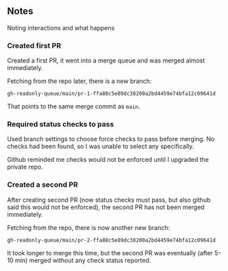 ## Notes

Noting interactions and what happens

### Created first PR

Created a first PR, it went into a merge queue and was merged almost immediately.

Fetching from the repo later, there is a new branch:

```
gh-readonly-queue/main/pr-1-ffa88c5e89dc38200a2bd4459e74bfa12c09641d
```

That points to the same merge commit as `main`.

### Required status checks to pass

Used branch settings to choose force checks to pass before merging.  No checks had
been found, so I was unable to select any specifically.

Github reminded me checks would not be enforced until I upgraded the private repo.

### Created a second PR

After creating second PR (now status checks must pass, but also github said this
would not be enforced), the second PR has not been merged immediately.

Fetching from the repo, there is now another new branch:

```
gh-readonly-queue/main/pr-2-ffa88c5e89dc38200a2bd4459e74bfa12c09641d
```

It took longer to merge this time, but the second PR was eventually (after 5-10 min)
merged without any check status reported.
